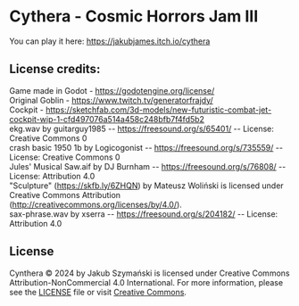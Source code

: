 # Cythera - Cosmic Horrors Jam III
 
You can play it here: https://jakubjames.itch.io/cythera

## License credits:
Game made in Godot - https://godotengine.org/license/ <br />
Original Goblin - https://www.twitch.tv/generatorfrajdy/ <br />
Cockpit - https://sketchfab.com/3d-models/new-futuristic-combat-jet-cockpit-wip-1-cfd497076a514a458c248bfb7f4fd5b2 <br />
ekg.wav by guitarguy1985 -- https://freesound.org/s/65401/ -- License: Creative Commons 0 <br />
crash basic 1950 1b by Logicogonist -- https://freesound.org/s/735559/ -- License: Creative Commons 0 <br />
Jules' Musical Saw.aif by DJ Burnham -- https://freesound.org/s/76808/ -- License: Attribution 4.0 <br />
"Sculpture" (https://skfb.ly/6ZHQN) by Mateusz Woliński is licensed under Creative Commons Attribution (http://creativecommons.org/licenses/by/4.0/). <br />
sax-phrase.wav by xserra -- https://freesound.org/s/204182/ -- License: Attribution 4.0 <br />

## License
Cynthera © 2024 by Jakub Szymański is licensed under Creative Commons Attribution-NonCommercial 4.0 International.
For more information, please see the [LICENSE](./LICENSE) file or visit [Creative Commons](http://creativecommons.org/licenses/by-nc/4.0/).
